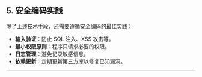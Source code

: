 ## **5. 安全编码实践**

除了上述技术手段，还需要遵循安全编码的最佳实践：
- **输入验证**：防止 SQL 注入、XSS 攻击等。
- **最小权限原则**：程序只请求必要的权限。
- **日志管理**：避免记录敏感信息。
- **依赖更新**：定期更新第三方库以修复已知漏洞。

---